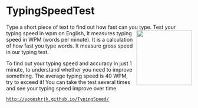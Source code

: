 # TypingSpeedTest
Type a short piece of text to find out how fast can you type. Test your typing speed in wpm on English,
<img src="http://www.realsocialsignals.co/wp-content/uploads/2017/09/slide-2-image-2.gif" width="150px" align="right"/>
It measures typing speed in WPM (words per minute). 
It is a calculation of how fast you type words. 
It measure gross speed in our typing test.

To find out your typing speed and accuracy in just 1 minute, to understand whether you need to improve something.
The average typing speed is 40 WPM, try to exceed it! 
You can take the test several times and see your typing speed improve over time.


<code>http://yogeshrjk.github.io/TypingSpeed/</code>
